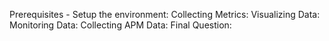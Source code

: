 Prerequisites - Setup the environment:
Collecting Metrics:
Visualizing Data:
Monitoring Data:
Collecting APM Data:
Final Question:
